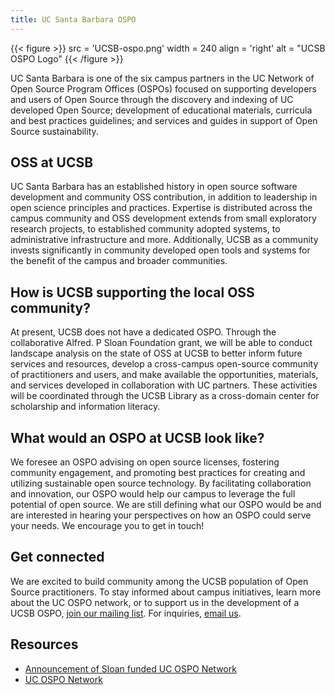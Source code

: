 ```yaml
---
title: UC Santa Barbara OSPO
---
```


{{< figure >}}
src = 'UCSB-ospo.png'
width = 240
align = 'right'
alt = "UCSB OSPO Logo"
{{< /figure >}}

UC Santa Barbara is one of the six campus partners in the UC Network of Open Source Program Offices (OSPOs) focused on supporting developers and users of Open Source through the discovery and indexing of UC developed Open Source; development of educational materials, curricula and best practices guidelines; and services and guides in support of Open Source sustainability.

## OSS at UCSB

UC Santa Barbara has an established history in open source software development and community OSS contribution, in addition to leadership in open science principles and practices. Expertise is distributed across the campus community and OSS development extends from small exploratory research projects, to established community adopted systems, to administrative infrastructure and more. Additionally, UCSB as a community invests significantly in community developed open tools and systems for the benefit of the campus and broader communities.

## How is UCSB supporting the local OSS community?

At present, UCSB does not have a dedicated OSPO. Through the collaborative Alfred. P Sloan Foundation grant, we will be able to conduct landscape analysis on the state of OSS at UCSB to better inform future services and resources, develop a cross-campus open-source community of practitioners and users, and make available the opportunities, materials, and services developed in collaboration with UC partners. These activities will be coordinated through the UCSB Library as a cross-domain center for scholarship and information literacy.

## What would an OSPO at UCSB look like?

We foresee an OSPO advising on open source licenses, fostering community engagement, and promoting best practices for creating and utilizing sustainable open source technology. By facilitating collaboration and innovation, our OSPO would help our campus to leverage the full potential of open source. We are still defining what our OSPO would be and are interested in hearing your perspectives on how an OSPO could serve your needs. We encourage you to get in touch!

## Get connected

We are excited to build community among the UCSB population of Open Source practitioners. To stay informed about campus initiatives, learn more about the UC OSPO network, or to support us in the development of a UCSB OSPO, [join our mailing list](https://lp.constantcontactpages.com/sl/hlmtgmY/ucsbospo). For inquiries, [email us](mailto:ospo@library.ucsb.edu).

## Resources

- [Announcement of Sloan funded UC OSPO Network](https://news.ucsb.edu/in-focus/new-grant-supports-creation-uc-network-open-source-program-offices)
- [UC OSPO Network](https://ucospo.net)
